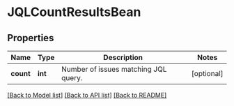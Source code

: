 # JQLCountResultsBean

## Properties
Name | Type | Description | Notes
------------ | ------------- | ------------- | -------------
**count** | **int** | Number of issues matching JQL query. | [optional] 

[[Back to Model list]](../README.md#documentation-for-models) [[Back to API list]](../README.md#documentation-for-api-endpoints) [[Back to README]](../README.md)

